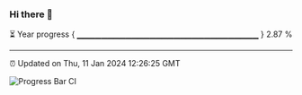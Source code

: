 ### Hi there 👋

⏳ Year progress { ▁▁▁▁▁▁▁▁▁▁▁▁▁▁▁▁▁▁▁▁▁▁▁▁▁▁▁▁▁▁ } 2.87 %

---

⏰ Updated on Thu, 11 Jan 2024 12:26:25 GMT

![Progress Bar CI](https://github.com/liununu/liununu/workflows/Progress%20Bar%20CI/badge.svg)
